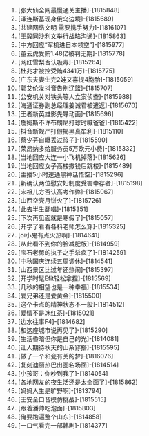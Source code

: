 
1. [张大仙全网最慢通关主播]-[1815848]
1. [泽连斯基现身俄乌边境]-[1815689]
1. [共建网络文明 需要携手努力]-[1816107]
1. [王毅同沙利文举行战略沟通]-[1815863]
1. [中方回应“军机进日本领空”]-[1815977]
1. [董云虎受贿1.48亿被判无期]-[1815778]
1. [网红雪梨否认吸毒]-[1815264]
1. [杜兆才被控受贿4341万]-[1815775]
1. [广东夫妻生完2娃又喜提4胞胎]-[1815059]
1. [郭艾伦发抖音告别辽篮]-[1815707]
1. [公安机关对铁头等人立案侦查]-[1815988]
1. [海通证券副总经理姜诚君被遣返]-[1815670]
1. [王者新英雄影先导动画]-[1815696]
1. [詹姆斯不许布朗尼打球时喊爸爸]-[1815422]
1. [抖音新规严打假揭黑真牟利]-[1815110]
1. [蔡少芬自曝丢过孩子]-[1815590]
1. [莱昂纳多给服务员5万欧元小费]-[1815332]
1. [当地回应大连一小飞机掉落]-[1815626]
1. [当地回应女子高楼撒钱后跳楼]-[1815489]
1. [主播5小时速通黑神话悟空]-[1815296]
1. [新确认两位慰安妇制度受害幸存者]-[1815198]
1. [宋祖儿方否认高考作弊]-[1815067]
1. [山西空壳月饼火了]-[1815726]
1. [此去半生翻唱]-[1815351]
1. [下次再见面就是寒假了]-[1815057]
1. [开学了看看各科老师怎么穿]-[1815325]
1. [oi小鬼有点火热啊]-[1814641]
1. [从此看不到你的脸减肥版]-[1814959]
1. [宝石老舅的执子之手杀疯了]-[1814259]
1. [中秋国庆连续五周调休]-[1814541]
1. [山西景区比过年还热闹]-[1815397]
1. [开学时髦Efit轻松拿捏]-[1815569]
1. [几秒的相望也是一种幸福]-[1815534]
1. [爱兄弟还是爱黄金]-[1815500]
1. [这个卡点的精神状态不一般]-[1814512]
1. [爱情不是冰红茶]-[1815021]
1. [边水往事F4]-[1814682]
1. [和这座城市说再见了]-[1815290]
1. [生活昏暗但你是自己的光]-[1814081]
1. [让人期待秋天的山系穿搭]-[1815595]
1. [做了一个和瓷有关的梦]-[1816076]
1. [复刻迪丽热巴出圈名场面]-[1814514]
1. [小孩哥：你吵到我了]-[1814054]
1. [各地网友的夜生活还是太全面了]-[1815862]
1. [妈妈人生是旷野啊]-[1813794]
1. [王安全口音模仿挑战]-[1815515]
1. [跟着潘帅吃泡面]-[1815803]
1. [俺要跑遍整个山东]-[1814858]
1. [一口气看完一部韩剧]-[1814377]
